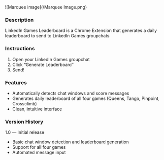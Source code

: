![Marquee image](/Marquee Image.png)
### Description
LinkedIn Games Leaderboard is a Chrome Extension that generates a daily leaderboard to send to LinkedIn Games groupchats

### Instructions
1. Open your LinkedIn Games groupchat
2. Click “Generate Leaderboard”
3. Send!

### Features
- Automatically detects chat windows and score messages
- Generates daily leaderboard of all four games (Queens, Tango, Pinpoint, Crossclimb)
- Clean, intuitive interface

### Version History
1.0 — Initial release
- Basic chat window detection and leaderboard generation
- Support for all four games
- Automated message input
